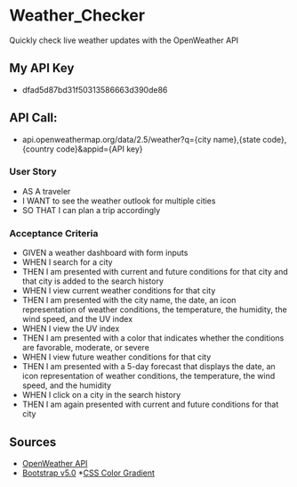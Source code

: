 # Weather_Checker
Quickly check live weather updates with the OpenWeather API

## My API Key

* dfad5d87bd31f50313586663d390de86

## API Call:

* api.openweathermap.org/data/2.5/weather?q={city name},{state code},{country code}&appid={API key}


### User Story
* AS A traveler
* I WANT to see the weather outlook for multiple cities
* SO THAT I can plan a trip accordingly

### Acceptance Criteria
* GIVEN a weather dashboard with form inputs
* WHEN I search for a city
* THEN I am presented with current and future conditions for that city and that city is added to the search history
* WHEN I view current weather conditions for that city
* THEN I am presented with the city name, the date, an icon representation of weather conditions, the temperature, the humidity, the wind speed, and the UV index
* WHEN I view the UV index
* THEN I am presented with a color that indicates whether the conditions are favorable, moderate, or severe
* WHEN I view future weather conditions for that city
* THEN I am presented with a 5-day forecast that displays the date, an icon representation of weather conditions, the temperature, the wind speed, and the humidity
* WHEN I click on a city in the search history
* THEN I am again presented with current and future conditions for that city

## Sources

* [OpenWeather API](https://openweathermap.org/)
* [Bootstrap v5.0](https://getbootstrap.com/docs/5.0/getting-started/introduction/)
*[CSS Color Gradient](https://www.w3schools.com/css/css3_gradients.asp)